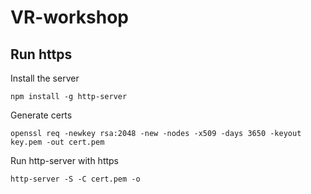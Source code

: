 # VR-workshop

## Run https
Install the server

`npm install -g http-server`

Generate certs

`openssl req -newkey rsa:2048 -new -nodes -x509 -days 3650 -keyout key.pem -out cert.pem`

Run http-server with https

`http-server -S -C cert.pem -o`
